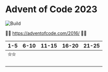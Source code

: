 # Advent of Code 2023
![Build](https://github.com/LesnyRumcajs/advent-of-rust-2016/workflows/Rust/badge.svg)

🦀🎄 https://adventofcode.com/2016/ 🎄🦀

| 1-5 | 6-10 | 11-15 | 16-20 | 21-25 |
|---|---|---|---|---|
|⛦⛦|||||
||||||
||||||
||||||
||||||
